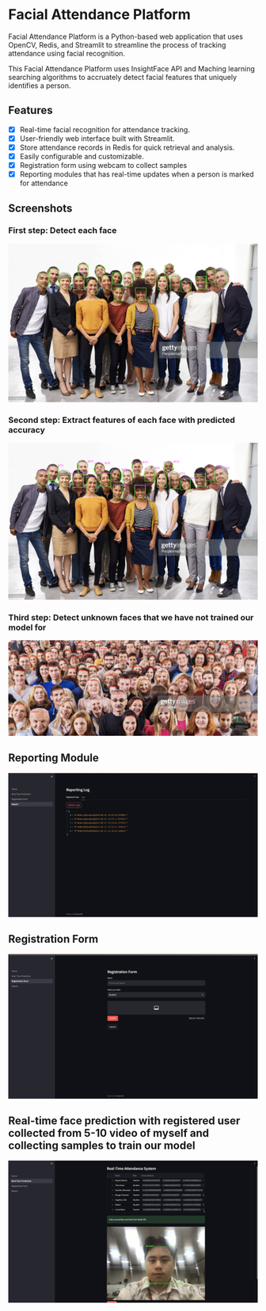 # Facial Attendance Platform

Facial Attendance Platform is a Python-based web application that uses OpenCV, Redis, and Streamlit to streamline the process of tracking attendance using facial recognition.

This Facial Attendance Platform uses InsightFace API and Maching learning searching algorithms to accruately detect facial features that uniquely identifies a person.

## Features

- [x] Real-time facial recognition for attendance tracking.
- [x] User-friendly web interface built with Streamlit.
- [x] Store attendance records in Redis for quick retrieval and analysis.
- [x] Easily configurable and customizable.
- [x] Registration form using webcam to collect samples
- [x] Reporting modules that has real-time updates when a person is marked for attendance  

## Screenshots

### First step: Detect each face
![Screenshot 1](screenshots/screenshot2.png)

### Second step: Extract features of each face with predicted accuracy
![Screenshot 1](screenshots/screenshot4.png)
### Third step: Detect unknown faces that we have not trained our model for
![Screenshot 1](screenshots/screenshot5.png)


## Reporting Module
![Screenshot 1](screenshots/screenshot6.png)
## Registration Form
![Screenshot 1](screenshots/screenshot7.png)
## Real-time face prediction with registered user collected from 5-10 video of myself and collecting samples to train our model
![Screenshot 1](screenshots/screenshot9.png)

